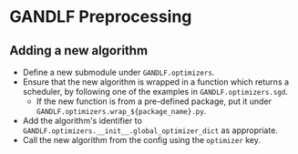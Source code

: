 # GANDLF Preprocessing

## Adding a new algorithm

- Define a new submodule under `GANDLF.optimizers`.
- Ensure that the new algorithm is wrapped in a function which returns a scheduler, by following one of the examples in `GANDLF.optimizers.sgd`.
    - If the new function is from a pre-defined package, put it under `GANDLF.optimizers.wrap_${package_name}.py`.
- Add the algorithm's identifier to `GANDLF.optimizers.__init__.global_optimizer_dict` as appropriate.
- Call the new algorithm from the config using the `optimizer` key.